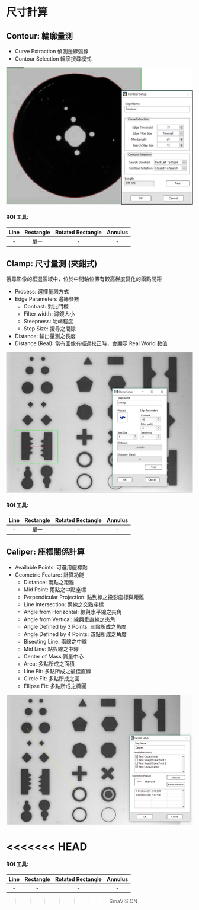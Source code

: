 # 尺寸計算

## Contour: 輪廓量測

* Curve Extraction 偵測邊緣弧線 
* Contour Selection 輪廓搜尋模式

![](../../.gitbook/assets/tu-pian-15.png)

#### ROI 工具:

|              Line              |         Rectangle         | Rotated Rectangle |        Annulus        |
| :---: | :---: | :---: | :---: |
| - | 單一 | - | - |

 

## Clamp: 尺寸量測 \(夾鉗式\)

搜尋影像的框選區域中，位於中間軸位置有較高梯度變化的兩點間距

* Process: 選擇量測方式
* Edge Parameters 邊緣參數
  * Contrast: 對比門檻
  * Filter width: 濾鏡大小
  * Steepness: 陡峭程度
  * Step Size: 搜尋之間隙
* Distance: 輸出量測之長度
* Distance \(Real\): 當有圖像有經過校正時，會顯示 Real World 數值

![](../../.gitbook/assets/tu-pian-23.jpg)

#### ROI 工具:

|              Line              |         Rectangle         | Rotated Rectangle |        Annulus        |
| :---: | :---: | :---: | :---: |
| - | 單一 | - | - |

 

## Caliper: 座標關係計算

* Available Points: 可選用座標點
* Geometric Feature: 計算功能
  * Distance: 兩點之距離
  * Mid Point: 兩點之中點座標
  * Perpendicular Projection: 點到線之投影座標與距離
  * Line Intersection: 兩線之交點座標
  * Angle from Horizontal: 線與水平線之夾角
  * Angle from Vertical: 線與垂直線之夾角
  * Angle Defined by 3 Points: 三點所成之角度
  * Angle Defined by 4 Points: 四點所成之角度
  * Bisecting Line: 兩線之中線
  * Mid Line: 點與線之中線
  * Center of Mass:質量中心
  * Area: 多點所成之面積
  * Line Fit: 多點所成之最佳直線
  * Circle Fit: 多點所成之圓
  * Ellipse Fit: 多點所成之橢圓
  
![](../../.gitbook/assets/tu-pian-25.jpg)

<<<<<<< HEAD
=======
#### ROI 工具:

|              Line              |         Rectangle         | Rotated Rectangle |        Annulus        |
| :---: | :---: | :---: | :---: |
| - | - | - | - |

 

>>>>>>> SmaVISION
